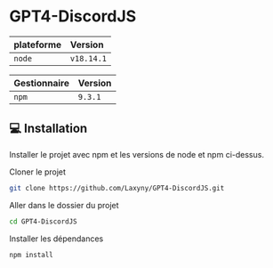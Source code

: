# GPT4-DiscordJS

| plateforme |  Version   |
| :----------| :----------|
|   `node`   | `v18.14.1` |


| Gestionnaire | Version  |
| :------------| :--------|
|    `npm`     | `9.3.1`  |


## 💻 Installation

Installer le projet avec npm et les versions de node et npm ci-dessus.


Cloner le projet

```bash
git clone https://github.com/Laxyny/GPT4-DiscordJS.git
```

Aller dans le dossier du projet

```bash
cd GPT4-DiscordJS
```

Installer les dépendances

```bash
npm install
```